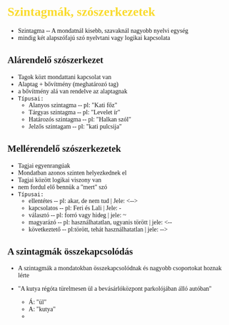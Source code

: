 <span style="font-family:'cascadia code'">

# <span style="color:#fadb2f">Szintagmák, szószerkezetek

- Szintagma -- A mondatnál kisebb, szavaknál nagyobb nyelvi egység
- mindig két alapszófajú szó nyelvtani vagy logikai kapcsolata

## Alárendelő szószerkezet
- Tagok közt mondattani kapcsolat van
- Alaptag + bővítmény (meghatározó tag)
- a bővítmény alá van rendelve az alaptagnak
- `Típusai:`
    - Alanyos szintagma -- pl: "Kati főz"
    - Tárgyas szintagma -- pl: "Levelet ír"
    - Határozós szintagma -- pl: "Halkan szól"
    - Jelzős szintagam -- pl: "kati pulcsija"


## Mellérendelő szószerkezetek
- Tagjai egyenrangúak
- Mondatban azonos szinten helyezkednek el
- Tagjai között logikai viszony van
- nem fordul elő bennük a "mert" szó
- `Típusai:`
    - ellentétes -- pl: akar, de nem tud | Jele: <-->
    - kapcsolatos -- pl: Feri és Lali | Jele: -
    - választó -- pl: forró vagy hideg | jele: ~
    - magyarázó -- pl: használhatatlan, ugyanis törött | jele: <--
    - következtető -- pl:törött, tehát használhatatlan | jele: -->


## A szintagmák összekapcsolódás
- A szintagmák a mondatokban összekapcsolódnak és nagyobb csoportokat hoznak lérte

- "A kutya régóta türelmesen ül a bevásárlóközpont parkolójában álló autóban"
    - Á: "ül"
    - A: "kutya"
    - 
